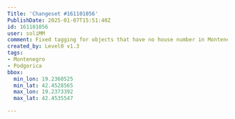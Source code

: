 ```yaml
---
Title: 'Changeset #161101056'
PublishDate: 2025-01-07T15:51:40Z
id: 161101056
user: soliMM
comment: Fixed tagging for objects that have no house number in Montenegro
created_by: Level0 v1.3
tags:
- Montenegro
- Podgorica
bbox:
  min_lon: 19.2360525
  min_lat: 42.4528565
  max_lon: 19.2373392
  max_lat: 42.4535547

---
```

